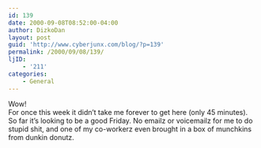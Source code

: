 ```yaml
---
id: 139
date: 2000-09-08T08:52:00-04:00
author: DizkoDan
layout: post
guid: 'http://www.cyberjunx.com/blog/?p=139'
permalink: /2000/09/08/139/
ljID:
    - '211'
categories:
    - General
---
```


Wow!  
For once this week it didn’t take me forever to get here (only 45 minutes). So far it’s looking to be a good Friday. No emailz or voicemailz for me to do stupid shit, and one of my co-workerz even brought in a box of munchkins from dunkin donutz.